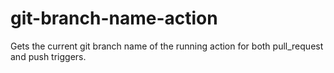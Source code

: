 # git-branch-name-action
Gets the current git branch name of the running action for both pull_request and push triggers.
